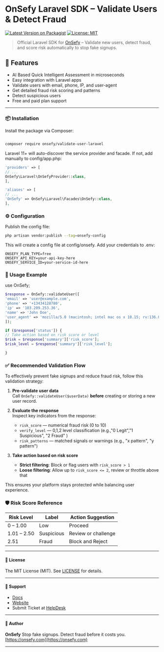# OnSefy Laravel SDK – Validate Users & Detect Fraud

[![Latest Version on Packagist](https://img.shields.io/packagist/v/onsefy/validate-user-laravel?style=flat-square)](https://packagist.org/packages/onsefy/validate-user-laravel)
[![License: MIT](https://img.shields.io/badge/license-MIT-blue.svg)](LICENSE)

> Official Laravel SDK for [OnSefy](https://onsefy.com) – Validate new users, detect fraud, and score risk automatically to stop fake signups.

## 🚀 Features
- AI Based Quick Intelligent Assessment in microseconds
- Easy integration with Laravel apps
- Validate users with email, phone, IP, and user-agent
- Get detailed fraud risk scoring and patterns
- Detect suspicious users
- Free and paid plan support

---

### 📦 Installation

Install the package via Composer:

```bash

composer require onsefy/validate-user-laravel

```

Laravel 11+ will auto-discover the service provider and facade. If not, add manually to config/app.php:

```php
'providers' => [
// ...
OnSefy\Laravel\OnSefyProvider::class,
],

'aliases' => [
// ...
'OnSefy' => OnSefy\Laravel\Facades\OnSefy::class,
],
```

### ⚙️ Configuration
Publish the config file:
```bash
php artisan vendor:publish --tag=onsefy-config
```
This will create a config file at config/onsefy.
Add your credentials to .env:
```dotenv
ONSEFY_PLAN_TYPE=free
ONSEFY_API_KEY=your-api-key-here
ONSEFY_SERVICE_ID=your-service-id-here
```
### 🧠 Usage Example

use OnSefy;
```php
$response = OnSefy::validateUser([
'email' => 'user@example.com',
'phone' => '+13434128780',
'ip' => '103.209.253.36',
'name' => 'John Doe',
'user_agent' => 'mozilla/5.0 (macintosh; intel mac os x 10.15; rv:136.0) gecko/20100101 firefox/136.0',
]);

if ($response['status']) {
// Take action based on risk score or level
$risk = $response['summary']['risk_score'];
$risk_level = $response['summary']['risk_level'];

}
```
### ✅ Recommended Validation Flow

To effectively prevent fake signups and reduce fraud risk, follow this validation strategy:

1. **Pre-validate user data**  
   Call `OnSefy::validateUser($userData)` **before** creating or storing a new user record.

2. **Evaluate the response**  
   Inspect key indicators from the response:
    - `risk_score` — numerical fraud risk (0 to 10)
    - `verify_level` — 0,1,2  level classification (e.g.,"0 Legit","1 Suspicious", "2 Fraud" )
    - `risk_patterns` — matched signals or warnings (e.g., "x pattern", "y pattern")

3. **Take action based on risk score**
    - **Strict filtering**: Block or flag users with `risk_score > 1`
    - **Loose filtering**: Allow up to `risk_score <= 2`, review or throttle above that

This ensures your platform stays protected while balancing user experience.



### 🛡️ Risk Score Reference

| Risk Level  | Label      | Action Suggestion   |
|-------------| ---------- |---------------------|
| 0 – 1.00    | Low        | Proceed             |
| 1.01 – 2.50 | Suspicious | Review or challenge |
| 2.51        | Fraud      | Block and Reject    |

---


#### 📝 License

The MIT License (MIT). See [LICENSE](LICENSE) for details.

---

#### 💬 Support

* [Docs](https://docs.onsefy.com)
* [Website](https://onsefy.com)
* Submit Ticket at [HelpDesk](https://onsefy.zohodesk.in/portal/en/newticket)

---

#### 👥 Author

**OnSefy**
Stop fake signups. Detect fraud before it costs you.
[https://onsefy.com](https://onsefy.com)

---
